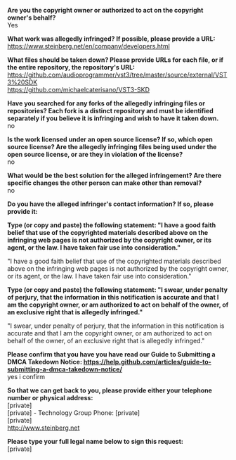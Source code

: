 **Are you the copyright owner or authorized to act on the copyright owner's behalf?**  
Yes

**What work was allegedly infringed? If possible, please provide a URL:**   
https://www.steinberg.net/en/company/developers.html

**What files should be taken down? Please provide URLs for each file, or if the entire repository, the repository's URL:**  
https://github.com/audioprogrammer/vst3/tree/master/source/external/VST3%20SDK  
https://github.com/michaelcaterisano/VST3-SKD

**Have you searched for any forks of the allegedly infringing files or repositories? Each fork is a distinct repository and must be identified separately if you believe it is infringing and wish to have it taken down.**  
no

**Is the work licensed under an open source license? If so, which open source license? Are the allegedly infringing files being used under the open source license, or are they in violation of the license?**   
no

**What would be the best solution for the alleged infringement? Are there specific changes the other person can make other than removal?**  
no

**Do you have the alleged infringer's contact information? If so, please provide it:**  

**Type (or copy and paste) the following statement: "I have a good faith belief that use of the copyrighted materials described above on the infringing web pages is not authorized by the copyright owner, or its agent, or the law. I have taken fair use into consideration."**  

"I have a good faith belief that use of the copyrighted materials described above on the infringing web pages is not authorized by the copyright owner, or its agent, or the law. I have taken fair use into consideration."

**Type (or copy and paste) the following statement: "I swear, under penalty of perjury, that the information in this notification is accurate and that I am the copyright owner, or am authorized to act on behalf of the owner, of an exclusive right that is allegedly infringed."**  

"I swear, under penalty of perjury, that the information in this notification is accurate and that I am the copyright owner, or am authorized to act on behalf of the owner, of an exclusive right that is allegedly infringed."

**Please confirm that you have you have read our Guide to Submitting a DMCA Takedown Notice: https://help.github.com/articles/guide-to-submitting-a-dmca-takedown-notice/**  
yes i confirm

**So that we can get back to you, please provide either your telephone number or physical address:**  
[private]   
[private] - Technology Group Phone: [private]  
[private]  
http://www.steinberg.net

**Please type your full legal name below to sign this request:**  
[private]
